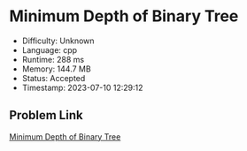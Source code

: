 # Minimum Depth of Binary Tree

- Difficulty: Unknown
- Language: cpp
- Runtime: 288 ms
- Memory: 144.7 MB
- Status: Accepted
- Timestamp: 2023-07-10 12:29:12

## Problem Link
[Minimum Depth of Binary Tree](https://leetcode.com/problems/minimum-depth-of-binary-tree)

